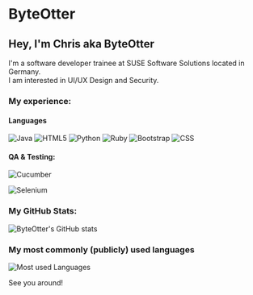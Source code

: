 # ByteOtter
## Hey, I'm Chris aka ByteOtter

I'm a software developer trainee at SUSE Software Solutions located in Germany.<br/>
I am interested in UI/UX Design and Security.

### My experience:

#### Languages

![Java](https://img.shields.io/badge/java--yellow?style=for-the-badge&logo=java11&logoColor=yellow) 
![HTML5](https://img.shields.io/badge/html5--informational?style=for-the-badge&logo=html5&logoColor=informational) 
![Python](https://img.shields.io/badge/python--brightgreen?style=for-the-badge&logo=python&logoColor=brightgreen) 
![Ruby](https://img.shields.io/badge/ruby--red?style=for-the-badge&logo=ruby&logoColor=red)
![Bootstrap](https://img.shields.io/badge/bootstrap--white?style=for-the-badge&logo=bootstrap&logoColor=white)
![CSS](https://img.shields.io/badge/css--violet?style=for-the-badge&logo=css3&logoColor=violet)

#### QA & Testing:

![Cucumber](https://img.shields.io/badge/cucumber--green?style=for-the-badge&logo=cucumber&logoColor=green)

![Selenium](https://img.shields.io/badge/selenium--white?style=for-the-badge&logo=selenium&logoColor=white)


### My GitHub Stats:

![ByteOtter's GitHub stats](https://github-readme-stats.vercel.app/api?username=ByteOtter&&hide_border=true&count_private=true&hide_title=true&show_icons=true&theme=transparent)

### My most commonly (publicly) used languages

![Most used Languages](https://github-readme-stats.vercel.app/api/top-langs/?username=ByteOtter&hide_title=true&theme=transparent&hide_border=true&count_private=true&layout=compact&include_all_commits=true)


See you around!
